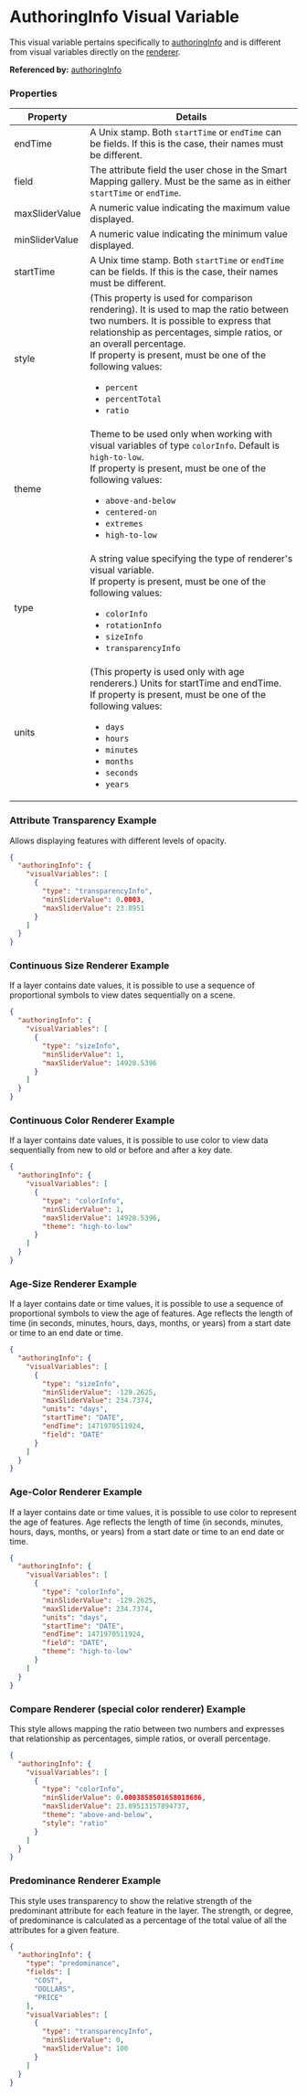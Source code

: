 # AuthoringInfo Visual Variable

This visual variable pertains specifically to [authoringInfo](authoringInfo.md) and is different from visual variables directly on the [renderer](renderer.md).

**Referenced by:** [authoringInfo](authoringInfo.md)

### Properties

| Property | Details
| --- | ---
| endTime | A Unix stamp. Both `startTime` or `endTime` can be fields. If this is the case, their names must be different.
| field | The attribute field the user chose in the Smart Mapping gallery. Must be the same as in either `startTime` or `endTime`.
| maxSliderValue | A numeric value indicating the maximum value displayed.
| minSliderValue | A numeric value indicating the minimum value displayed.
| startTime | A Unix time stamp. Both `startTime` or `endTime` can be fields. If this is the case, their names must be different.
| style | (This property is used for comparison rendering). It is used to map the ratio between two numbers. It is possible to express that relationship as percentages, simple ratios, or an overall percentage.<br>If property is present, must be one of the following values: <ul><li>`percent`</li><li>`percentTotal`</li><li>`ratio`</li></ul>
| theme | Theme to be used only when working with visual variables of type `colorInfo`. Default is `high-to-low`.<br>If property is present, must be one of the following values: <ul><li>`above-and-below`</li><li>`centered-on`</li><li>`extremes`</li><li>`high-to-low`</li></ul>
| type | A string value specifying the type of renderer's visual variable.<br>If property is present, must be one of the following values: <ul><li>`colorInfo`</li><li>`rotationInfo`</li><li>`sizeInfo`</li><li>`transparencyInfo`</li></ul>
| units | (This property is used only with age renderers.) Units for startTime and endTime.<br>If property is present, must be one of the following values: <ul><li>`days`</li><li>`hours`</li><li>`minutes`</li><li>`months`</li><li>`seconds`</li><li>`years`</li></ul>


### Attribute Transparency Example

Allows displaying features with different levels of opacity.

```json
{
  "authoringInfo": {
    "visualVariables": [
      {
        "type": "transparencyInfo",
        "minSliderValue": 0.0003,
        "maxSliderValue": 23.8951
      }
    ]
  }
}
```
### Continuous Size Renderer Example

If a layer contains date values, it is possible to use a sequence of proportional symbols to view dates sequentially on a scene.

```json
{
  "authoringInfo": {
    "visualVariables": [
      {
        "type": "sizeInfo",
        "minSliderValue": 1,
        "maxSliderValue": 14928.5396
      }
    ]
  }
}
```
### Continuous Color Renderer Example

If a layer contains date values, it is possible to use color to view data sequentially from new to old or before and after a key date.

```json
{
  "authoringInfo": {
    "visualVariables": [
      {
        "type": "colorInfo",
        "minSliderValue": 1,
        "maxSliderValue": 14928.5396,
        "theme": "high-to-low"
      }
    ]
  }
}
```
### Age-Size Renderer Example

If a layer contains date or time values, it is possible to use a sequence of proportional symbols to view the age of features. Age reflects the length of time (in seconds, minutes, hours, days, months, or years) from a start date or time to an end date or time.

```json
{
  "authoringInfo": {
    "visualVariables": [
      {
        "type": "sizeInfo",
        "minSliderValue": -129.2625,
        "maxSliderValue": 234.7374,
        "units": "days",
        "startTime": "DATE",
        "endTime": 1471970511924,
        "field": "DATE"
      }
    ]
  }
}
```
### Age-Color Renderer Example

If a layer contains date or time values, it is possible to use color to represent the age of features. Age reflects the length of time (in seconds, minutes, hours, days, months, or years) from a start date or time to an end date or time.

```json
{
  "authoringInfo": {
    "visualVariables": [
      {
        "type": "colorInfo",
        "minSliderValue": -129.2625,
        "maxSliderValue": 234.7374,
        "units": "days",
        "startTime": "DATE",
        "endTime": 1471970511924,
        "field": "DATE",
        "theme": "high-to-low"
      }
    ]
  }
}
```
### Compare Renderer (special color renderer) Example

This style allows mapping the ratio between two numbers and expresses that relationship as percentages, simple ratios, or overall percentage.

```json
{
  "authoringInfo": {
    "visualVariables": [
      {
        "type": "colorInfo",
        "minSliderValue": 0.0003858501658018686,
        "maxSliderValue": 23.89513157894737,
        "theme": "above-and-below",
        "style": "ratio"
      }
    ]
  }
}
```
### Predominance Renderer Example

This style uses transparency to show the relative strength of the predominant attribute for each feature in the layer. The strength, or degree, of predominance is calculated as a percentage of the total value of all the attributes for a given feature.

```json
{
  "authoringInfo": {
    "type": "predominance",
    "fields": [
      "COST",
      "DOLLARS",
      "PRICE"
    ],
    "visualVariables": [
      {
        "type": "transparencyInfo",
        "minSliderValue": 0,
        "maxSliderValue": 100
      }
    ]
  }
}
```

